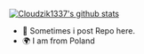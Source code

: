 [![Cloudzik1337's github stats](https://github-readme-stats.vercel.app/api?username=Cloudzik1337&count_private=true&show_icons=true&theme=radical&hide_rank=false)](https://github.com/anuraghazra/github-readme-stats)
- 🌱 Sometimes i post Repo here.
- :earth_africa: I am from Poland

